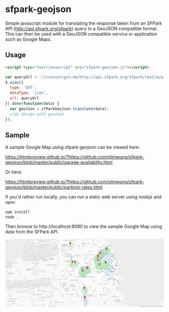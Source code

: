 # sfpark-geojson

Simple javascript module for translating the response taken from an SFPark API (http://api.sfpark.org/sfpark) query to a GeoJSON compatible format. This can then be used with a GeoJSON compatible
service or application such as Google Maps.

## Usage
```html
<script type="text/javascript" src="sfpark-geojson.js"></script>
```

```javascript
var queryUrl = '//crossorigin.me/http://api.sfpark.org/sfpark/rest/availabilityservice?radius=3.0&uom=mile&response=json';
$.ajax({
  type: 'GET',
  dataType: 'json',
  url: queryUrl
}).done(function(data) {
  var geoJson = sfParkGeoJson.translate(data);
  //do things with geoJson
});
```

## Sample

A sample Google Map using sfpark-geojson can be viewed here:

  https://htmlpreview.github.io/?https://github.com/plmwong/sfpark-geojson/blob/master/public/garage-availability.html

Or here:

  https://htmlpreview.github.io/?https://github.com/plmwong/sfpark-geojson/blob/master/public/parking-rates.html

If you'd rather run locally, you can run a static web server using _nodejs_ and _npm_:

```shell
npm install
node .
```

Then browse to http://localhost:8080 to view the sample Google Map using data from the SFPark API.

![Sample Google Map](assets/sample.png)
